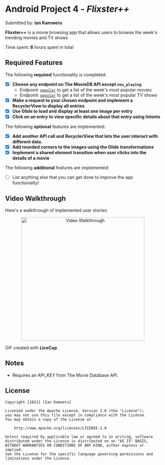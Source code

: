 # Android Project 4 - *Flixster++*

Submitted by: **Ian Kamweru**

**Flixster++** is a movie browsing app that allows users to browse the week's trending movies and TV shows

Time spent: **8** hours spent in total

## Required Features

The following **required** functionality is completed:

- [x] **Choose any endpoint on The MovieDB API except `now_playing`**
  - Endpoint: [`popular`](https://developers.themoviedb.org/3/movies/get-popular-movies) to get a list of the week's most popular movies
  - Endpoint: [`popular`](https://developers.themoviedb.org/3/tv/get-popular-tv-shows) to get a list of the week's most popular TV shows
- [x] **Make a request to your chosen endpoint and implement a RecyclerView to display all entries**
- [x] **Use Glide to load and display at least one image per entry**
- [x] **Click on an entry to view specific details about that entry using Intents**

The following **optional** features are implemented:

- [x] **Add another API call and RecyclerView that lets the user interact with different data.** 
- [x] **Add rounded corners to the images using the Glide transformations**
- [x] **Implement a shared element transition when user clicks into the details of a movie**

The following **additional** features are implemented:

- [ ] List anything else that you can get done to improve the app functionality!

## Video Walkthrough

Here's a walkthrough of implemented user stories:

<p align="center"><img src='walkthrough.gif' title='Video Walkthrough' width='400' alt='Video Walkthrough'/></p>

<!-- Replace this with whatever GIF tool you used! -->
GIF created with **LiceCap**.   
<!-- Recommended tools:
[Kap](https://getkap.co/) for macOS
[ScreenToGif](https://www.screentogif.com/) for Windows
[peek](https://github.com/phw/peek) for Linux. -->

## Notes

- Requires an API_KEY from The Movie Database API.

## License

    Copyright [2023] [Ian Kamweru]

    Licensed under the Apache License, Version 2.0 (the "License");
    you may not use this file except in compliance with the License.
    You may obtain a copy of the License at

        http://www.apache.org/licenses/LICENSE-2.0

    Unless required by applicable law or agreed to in writing, software
    distributed under the License is distributed on an "AS IS" BASIS,
    WITHOUT WARRANTIES OR CONDITIONS OF ANY KIND, either express or implied.
    See the License for the specific language governing permissions and
    limitations under the License.
